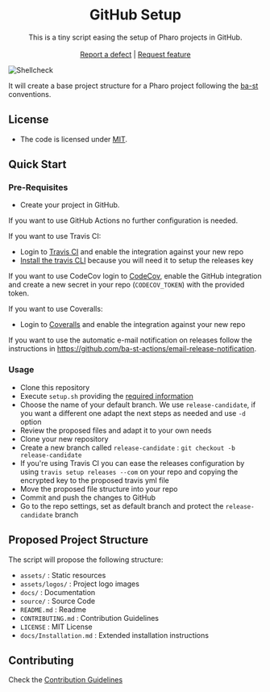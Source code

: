  <h1 align="center">GitHub Setup</h1>
  <p align="center">
    This is a tiny script easing the setup of Pharo projects in GitHub.
    <br>
    <br>
    <a href="https://github.com/ba-st/GitHub-setup/issues/new?labels=Type%3A+Defect">Report a defect</a>
    |
    <a href="https://github.com/ba-st/GitHub-setup/issues/new?labels=Type%3A+Feature">Request feature</a>
  </p>

![Shellcheck](https://github.com/ba-st/GitHub-setup/workflows/Shellcheck/badge.svg?branch=master)

It will create a base project structure for a Pharo project following the [ba-st](https://github.com/ba-st) conventions.

## License
- The code is licensed under [MIT](LICENSE).

## Quick Start

### Pre-Requisites
- Create your project in GitHub.

If you want to use GitHub Actions no further configuration is needed.

If you want to use Travis CI: 
- Login to [Travis CI](https://travis-ci.com) and enable the integration against your new repo
- [Install the travis CLI](https://github.com/travis-ci/travis.rb#installation) because you will need it to setup the releases key

If you want to use CodeCov login to [CodeCov](https://codecov.io/gh), enable the GitHub integration and create a new secret in your repo (`CODECOV_TOKEN`) with the provided token.

If you want to use Coveralls:
- Login to [Coveralls](https://coveralls.io) and enable the integration against your new repo

If you want to use the automatic e-mail notification on releases follow the instructions in https://github.com/ba-st-actions/email-release-notification.

### Usage
- Clone this repository
- Execute `setup.sh` providing the [required information](.usage.sh)
- Choose the name of your default branch. We use `release-candidate`, if you want a different one adapt the next steps as needed and use `-d` option
- Review the proposed files and adapt it to your own needs
- Clone your new repository
- Create a new branch called `release-candidate` : `git checkout -b release-candidate`
- If you're using Travis CI you can ease the releases configuration by using `travis setup releases --com` on your repo and copying the encrypted key to the proposed travis yml file
- Move the proposed file structure into your repo
- Commit and push the changes to GitHub
- Go to the repo settings, set as default branch and protect the `release-candidate` branch

## Proposed Project Structure

The script will propose the following structure:
- `assets/` : Static resources
- `assets/logos/` : Project logo images
- `docs/` : Documentation
- `source/` : Source Code
- `README.md` : Readme
- `CONTRIBUTING.md` : Contribution Guidelines
- `LICENSE` : MIT License
- `docs/Installation.md` : Extended installation instructions

## Contributing

Check the [Contribution Guidelines](CONTRIBUTING.md)
